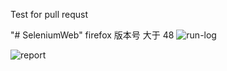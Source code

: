 Test for pull requst

"# SeleniumWeb" 
firefox 版本号 大于 48
![run-log](https://github.com/tyokyo/SeleniumWeb/blob/master/lib/log.png "selenium-log")

![report](https://github.com/tyokyo/SeleniumWeb/blob/master/lib/report.png "selenium-log")
